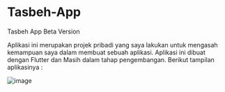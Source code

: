 # Tasbeh-App
Tasbeh App Beta Version

Aplikasi ini merupakan projek pribadi yang saya lakukan untuk mengasah kemampuan saya dalam membuat sebuah aplikasi.
Aplikasi ini dibuat dengan Flutter dan Masih dalam tahap pengembangan. Berikut tampilan aplikasinya :

![image](https://user-images.githubusercontent.com/98677425/192487245-a7984ba6-a8f5-48c3-ad74-96b656ff393c.png)

